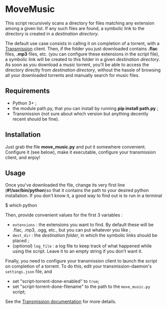 MoveMusic
=========

This script recursively scans a directory for files matching any extension among a given list. If any such files are found, a symbolic link to the directory is created in a _destination directory_.

The default use case consists in calling it on completion of a torrent, with a [Transmission](https://transmissionbt.com/) client. Then, if the folder you just downloaded contains **.flac** files, **.mp3** files, etc. (you can configure these extensions in the script file), a symbolic link will be created to this folder in a given _destination directory_.
As soon as you download a music torrent, you'll be able to access the directory directly from _destination directory_, without the hassle of browsing all your downloaded torrents and manually search for music files.

Requirements
------------

- Python 3+ ;
- the module path.py, that you can install by running **pip install path.py** ;
- Transmission (not sure about which version but anything decently recent
  should be fine).
  
Installation
------------

Just grab the file **move_music.py** and put it somewhere convenient. Configure it (see below), make it executable, configure your transmission client, and enjoy!

Usage
-----

Once you've downloaded the file, change its very first line (**#!/usr/bin/python**)so that it contains the path to your desired python installation. If you don't know it, a good way to find out is to run in a terminal

  $ which python

Then, provide convenient values for the first 3 variables :
- `extensions` : the extensions you want to find. By default these will be .flac, .mp3, .ogg, etc., but you can put whatever you like ;
- `dest_dir` : the _destination folder_, in which the symbolic links should be placed ;
- (_optional_) `log_file` : a log file to keep track of what happened while using the script. Leave it to an empty  string if you don't want it.

Finally, you need to configure your transmission client to launch the script on completion of
a torrent. To do this, edit your transmission-daemon's `settings.json` file, and

- set "script-torrent-done-enabled" to `true`;
- set "script-torrent-done-filename" to the path to the `move_music.py` script;

See the [Transmission documentation](https://github.com/transmission/transmission/wiki/Configuration-Files) for more details.

